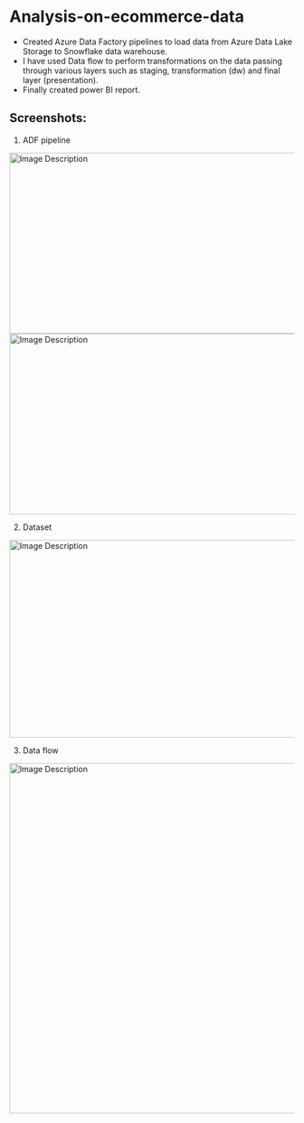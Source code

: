 # Analysis-on-ecommerce-data

-	Created Azure Data Factory pipelines to load data from Azure Data Lake Storage to Snowflake data warehouse.
-	I have used Data flow to perform transformations on the data passing through various layers such as staging, transformation (dw) and final layer (presentation).
-	Finally created power BI report.

## Screenshots:
1. ADF pipeline <br />
<img src="https://github.com/avneet25/Analysis-on-ecommerce-data/assets/82283086/62dbfe72-0ae9-4991-88ba-61d4d2289994" alt="Image Description" width="580" height="320"> 
<img src="https://github.com/avneet25/Analysis-on-ecommerce-data/assets/82283086/18e2a691-aa5b-48b2-84a7-4eba0239a616" alt="Image Description" width="580" height="320"> 

2. Dataset <br> 
<img src="https://github.com/avneet25/Analysis-on-ecommerce-data/assets/82283086/20041ade-589c-46a7-be21-c7fa94e11e92" alt="Image Description" width="580" height="350"> 

3. Data flow <br> 
<img src="https://github.com/avneet25/Analysis-on-ecommerce-data/assets/82283086/c6bd6ad9-9d07-436c-9344-bd0feeaf8b88" alt="Image Description" width="580" height="620">


